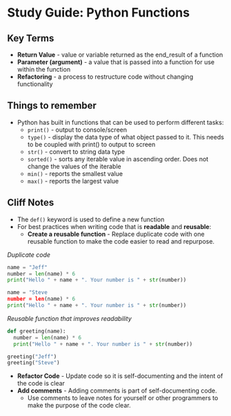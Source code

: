 # Study Guide: Python Functions

## Key Terms
- **Return Value** - value or variable returned as the end_result of a function
- **Parameter (argument)** - a value that is passed into a function for use within the function
- **Refactoring** - a process to restructure code without changing functionality

## Things to remember
- Python has built in functions that can be used to perform different tasks:
  - `print()` - output to console/screen
  - `type()` - display the data type of what object passed to it. This needs to be coupled with print() to output to screen
  - `str()` - convert to string data type
  - `sorted()` - sorts any iterable value in ascending order. Does not change the values of the iterable
  - `min()` - reports the smallest value
  - `max()` - reports the largest value


## Cliff Notes
- The `def()` keyword is used to define a new function
- For best practices when writing code that is **readable** and **reusable**:
  - **Create a reusable function** - Replace duplicate code with one reusable function to make the code easier to read and repurpose.

_Duplicate code_
```python
name = "Jeff"
number = len(name) * 6
print("Hello " + name + ". Your number is " + str(number))

name = "Steve
number = len(name) * 6
print("Hello " + name + ". Your number is " + str(number))
```

_Reusable function that improves readability_
```python
def greeting(name):
  number = len(name) * 6
  print("Hello " + name + ". Your number is " + str(number))

greeting("Jeff")
greeting("Steve")
```

  - **Refactor Code** - Update code so it is self-documenting and the intent of the code is clear
  - **Add comments** - Adding comments is part of self-documenting code.
    - Use comments to leave notes for yourself or other programmers to make the purpose of the code clear.
